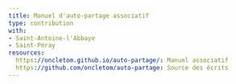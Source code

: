 ```yaml
---
title: Manuel d'auto-partage associatif
type: contribution
with:
- Saint-Antoine-l'Abbaye
- Saint-Péray
resources:
  https://oncletom.github.io/auto-partage/: Manuel associatif
  https://github.com/oncletom/auto-partage: Source des écrits
---
```

